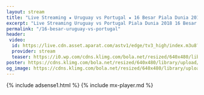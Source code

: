```yaml
---
layout: stream
title: "Live Streaming ★ Uruguay vs Portugal ★ 16 Besar Piala Dunia 2018"
excerpt: "Live Streaming Uruguay vs Portugal Piala Dunia 2018 16 Besar Babak Knock Out"
permalink: "/16-besar-uruguay-vs-portugal"
header:
 video:
  id: https://live.cdn.asset.aparat.com/astv1/edge/tv3_high/index.m3u8?wmsAuthSign=618ec5a28a2ec620ac62d63c3f7124bd
  provider: stream
  teaser: https://i0.wp.com/cdns.klimg.com/bola.net/resized/640x480/library/upload/21/2018/06/01_44716c6.jpg?resize=340,280
poster: https://cdns.klimg.com/bola.net/resized/640x480/library/upload/21/2018/06/01_44716c6.jpg
og_image: https://cdns.klimg.com/bola.net/resized/640x480/library/upload/21/2018/06/01_44716c6.jpg
---
```

{% include adsense1.html %}
{% include mx-player.md %}
